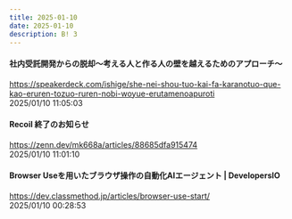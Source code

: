 ```yaml
---
title: 2025-01-10
date: 2025-01-10
description: B! 3
---
```


#### 社内受託開発からの脱却〜考える人と作る人の壁を越えるためのアプローチ〜
https://speakerdeck.com/ishige/she-nei-shou-tuo-kai-fa-karanotuo-que-kao-eruren-tozuo-ruren-nobi-woyue-erutamenoapuroti<br>
2025/01/10 11:05:03<br>


#### Recoil 終了のお知らせ
https://zenn.dev/mk668a/articles/88685dfa915474<br>
2025/01/10 11:01:10<br>


#### Browser Useを用いたブラウザ操作の自動化AIエージェント | DevelopersIO
https://dev.classmethod.jp/articles/browser-use-start/<br>
2025/01/10 00:28:53<br>


